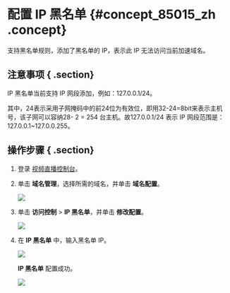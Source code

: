 # 配置 IP 黑名单 {#concept_85015_zh .concept}

支持黑名单规则，添加了黑名单的 IP，表示此 IP 无法访问当前加速域名。

## 注意事项 { .section}

IP 黑名单当前支持 IP 网段添加，例如：127.0.0.1/24。

其中，24表示采用子网掩码中的前24位为有效位，即用32-24=8bit来表示主机号，该子网可以容纳28- 2 = 254 台主机。故127.0.0.1/24 表示 IP 网段范围是：127.0.0.1~127.0.0.255。

## 操作步骤 { .section}

1.  登录 [视频直播控制台](https://home.console.aliyun.com/new#/)。

2.  单击 **域名管理**，选择所需的域名，并单击 **域名配置**。

    ![](http://docs-aliyun.cn-hangzhou.oss.aliyun-inc.com/assets/pic/85015/cn_zh/1532767751192/%E5%8D%95%E5%87%BB%20%E5%9F%9F%E5%90%8D%E7%AE%A1%E7%90%86-%E5%9F%9F%E5%90%8D%E9%85%8D%E7%BD%AE.png)

3.  单击 **访问控制** \> **IP 黑名单**，并单击 **修改配置**。

    ![](http://docs-aliyun.cn-hangzhou.oss.aliyun-inc.com/assets/pic/85015/cn_zh/1531382947844/%E8%AE%BE%E7%BD%AE%20ip%E9%BB%91%E5%90%8D%E5%8D%95.png)

4.  在 **IP 黑名单** 中，输入黑名单 IP。

    ![](http://docs-aliyun.cn-hangzhou.oss.aliyun-inc.com/assets/pic/85015/cn_zh/1533192803948/%E8%AE%BE%E7%BD%AEip%E9%BB%91%E5%90%8D%E5%8D%95%202.png)

     **IP 黑名单** 配置成功。

    ![](http://docs-aliyun.cn-hangzhou.oss.aliyun-inc.com/assets/pic/85015/cn_zh/1533192828297/%E8%AE%BE%E7%BD%AEip%E9%BB%91%E5%90%8D%E5%8D%95%E6%88%90%E5%8A%9F.png)


